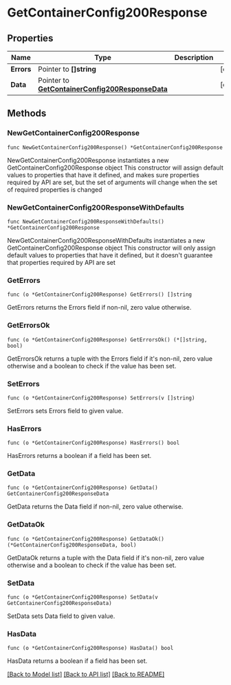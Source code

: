 # GetContainerConfig200Response

## Properties

Name | Type | Description | Notes
------------ | ------------- | ------------- | -------------
**Errors** | Pointer to **[]string** |  | [optional] 
**Data** | Pointer to [**GetContainerConfig200ResponseData**](GetContainerConfig200ResponseData.md) |  | [optional] 

## Methods

### NewGetContainerConfig200Response

`func NewGetContainerConfig200Response() *GetContainerConfig200Response`

NewGetContainerConfig200Response instantiates a new GetContainerConfig200Response object
This constructor will assign default values to properties that have it defined,
and makes sure properties required by API are set, but the set of arguments
will change when the set of required properties is changed

### NewGetContainerConfig200ResponseWithDefaults

`func NewGetContainerConfig200ResponseWithDefaults() *GetContainerConfig200Response`

NewGetContainerConfig200ResponseWithDefaults instantiates a new GetContainerConfig200Response object
This constructor will only assign default values to properties that have it defined,
but it doesn't guarantee that properties required by API are set

### GetErrors

`func (o *GetContainerConfig200Response) GetErrors() []string`

GetErrors returns the Errors field if non-nil, zero value otherwise.

### GetErrorsOk

`func (o *GetContainerConfig200Response) GetErrorsOk() (*[]string, bool)`

GetErrorsOk returns a tuple with the Errors field if it's non-nil, zero value otherwise
and a boolean to check if the value has been set.

### SetErrors

`func (o *GetContainerConfig200Response) SetErrors(v []string)`

SetErrors sets Errors field to given value.

### HasErrors

`func (o *GetContainerConfig200Response) HasErrors() bool`

HasErrors returns a boolean if a field has been set.

### GetData

`func (o *GetContainerConfig200Response) GetData() GetContainerConfig200ResponseData`

GetData returns the Data field if non-nil, zero value otherwise.

### GetDataOk

`func (o *GetContainerConfig200Response) GetDataOk() (*GetContainerConfig200ResponseData, bool)`

GetDataOk returns a tuple with the Data field if it's non-nil, zero value otherwise
and a boolean to check if the value has been set.

### SetData

`func (o *GetContainerConfig200Response) SetData(v GetContainerConfig200ResponseData)`

SetData sets Data field to given value.

### HasData

`func (o *GetContainerConfig200Response) HasData() bool`

HasData returns a boolean if a field has been set.


[[Back to Model list]](../README.md#documentation-for-models) [[Back to API list]](../README.md#documentation-for-api-endpoints) [[Back to README]](../README.md)


